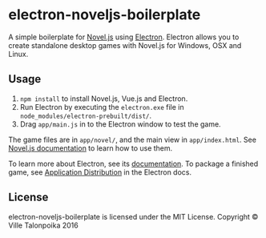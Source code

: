 # electron-noveljs-boilerplate

A simple boilerplate for [Novel.js](http://github.com/Nanofus/novel.js) using [Electron](https://github.com/atom/electron). Electron allows you to create standalone desktop games with Novel.js for Windows, OSX and Linux.

## Usage

1. `npm install` to install Novel.js, Vue.js and Electron.
2. Run Electron by executing the `electron.exe` file in `node_modules/electron-prebuilt/dist/`.
3. Drag `app/main.js` in to the Electron window to test the game.

The game files are in `app/novel/`, and the main view in `app/index.html`. See [Novel.js documentation](https://github.com/Nanofus/novel.js/blob/master/DOCUMENTATION.md) to learn how to use them.

To learn more about Electron, see its [documentation](https://github.com/atom/electron). To package a finished game, see [Application Distribution](https://github.com/atom/electron/blob/master/docs/tutorial/application-distribution.md) in the Electron docs.

## License

electron-noveljs-boilerplate is licensed under the MIT License.
Copyright © Ville Talonpoika 2016
